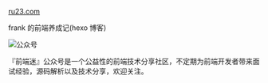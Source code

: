[ru23.com](https://ru23.com)

frank 的前端养成记(hexo 博客)

![公众号](http://open.weixin.qq.com/qr/code?username=gh_e0e728eab9d2)

『前端迷』公众号是一个公益性的前端技术分享社区，不定期为前端开发者带来面试经验，源码解析以及技术分享，欢迎关注。

